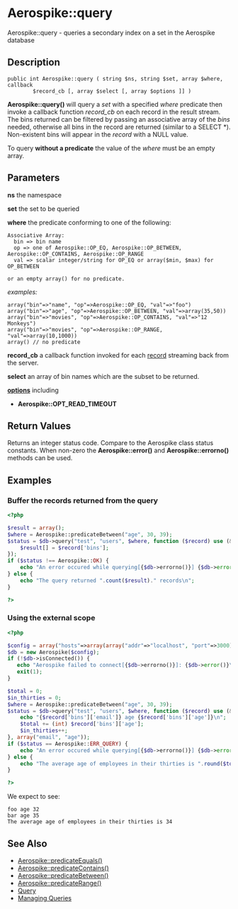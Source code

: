 
# Aerospike::query

Aerospike::query - queries a secondary index on a set in the Aerospike database

## Description

```
public int Aerospike::query ( string $ns, string $set, array $where, callback
        $record_cb [, array $select [, array $options ]] )
```

**Aerospike::query()** will query a *set* with a specified *where* predicate
then invoke a callback function *record_cb* on each record in the result stream.
The bins returned can be filtered by passing an associative array of the *bins*
needed, otherwise all bins in the record are returned (similar to a SELECT \*).
Non-existent bins will appear in the *record* with a NULL value.

To query **without a predicate** the value of the *where* must be an empty array.

## Parameters

**ns** the namespace

**set** the set to be queried

**where** the predicate conforming to one of the following:
```
Associative Array:
  bin => bin name
  op => one of Aerospike::OP_EQ, Aerospike::OP_BETWEEN, Aerospike::OP_CONTAINS, Aerospike::OP_RANGE
  val => scalar integer/string for OP_EQ or array($min, $max) for OP_BETWEEN

or an empty array() for no predicate.
```

*examples:*
```
array("bin"=>"name", "op"=>Aerospike::OP_EQ, "val"=>"foo")
array("bin"=>"age", "op"=>Aerospike::OP_BETWEEN, "val"=>array(35,50))
array("bin"=>"movies", "op"=>Aerospike::OP_CONTAINS, "val"=>"12 Monkeys")
array("bin"=>"movies", "op"=>Aerospike::OP_RANGE, "val"=>array(10,1000))
array() // no predicate
```

**record_cb** a callback function invoked for each [record](aerospike_get.md#parameters) streaming back from the server.

**select** an array of bin names which are the subset to be returned.

**[options](aerospike.md)** including
- **Aerospike::OPT_READ_TIMEOUT**

## Return Values

Returns an integer status code.  Compare to the Aerospike class status
constants.  When non-zero the **Aerospike::error()** and
**Aerospike::errorno()** methods can be used.

## Examples

### Buffer the records returned from the query

```php
<?php

$result = array();
$where = Aerospike::predicateBetween("age", 30, 39);
$status = $db->query("test", "users", $where, function ($record) use (&$results) {
    $result[] = $record['bins'];
});
if ($status !== Aerospike::OK) {
    echo "An error occured while querying[{$db->errorno()}] {$db->error()}\n";
} else {
    echo "The query returned ".count($result)." records\n";
}

?>
```


### Using the external scope

```php
<?php

$config = array("hosts"=>array(array("addr"=>"localhost", "port"=>3000)));
$db = new Aerospike($config);
if (!$db->isConnected()) {
   echo "Aerospike failed to connect[{$db->errorno()}]: {$db->error()}\n";
   exit(1);
}

$total = 0;
$in_thirties = 0;
$where = Aerospike::predicateBetween("age", 30, 39);
$status = $db->query("test", "users", $where, function ($record) use (&$total, &$in_thirties) {
    echo "{$record['bins']['email']} age {$record['bins']['age']}\n";
    $total += (int) $record['bins']['age'];
    $in_thirties++;
}, array("email", "age"));
if ($status == Aerospike::ERR_QUERY) {
    echo "An error occured while querying[{$db->errorno()}] {$db->error()}\n";
} else {
    echo "The average age of employees in their thirties is ".round($total / $in_thirties)."\n";
}

?>
```

We expect to see:

```
foo age 32
bar age 35
The average age of employees in their thirties is 34
```

## See Also

- [Aerospike::predicateEquals()](aerospike_predicateequals.md)
- [Aerospike::predicateContains()](aerospike_predicatecontains.md)
- [Aerospike::predicateBetween()](aerospike_predicatebetween.md)
- [Aerospike::predicateRange()](aerospike_predicaterange.md)
- [Query](http://www.aerospike.com/docs/guide/query.html)
- [Managing Queries](http://www.aerospike.com/docs/operations/manage/queries/index.html)

